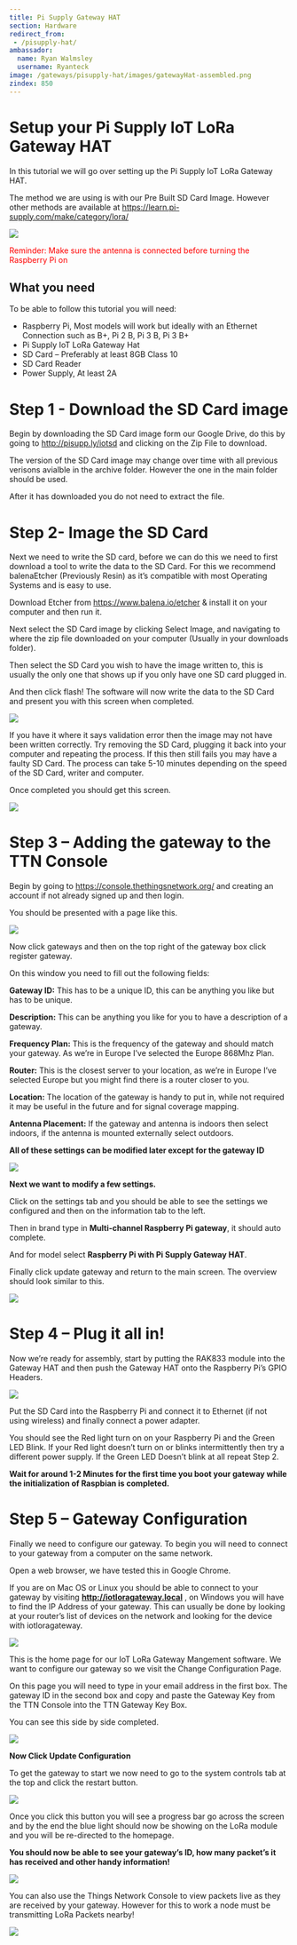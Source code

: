```yaml
---
title: Pi Supply Gateway HAT
section: Hardware
redirect_from:
 - /pisupply-hat/
ambassador:
  name: Ryan Walmsley
  username: Ryanteck
image: /gateways/pisupply-hat/images/gatewayHat-assembled.png
zindex: 850
---
```


# Setup your Pi Supply IoT LoRa Gateway HAT
In this tutorial we will go over setting up the Pi Supply IoT LoRa Gateway HAT.

The method we are using is with our Pre Built SD Card Image. However other methods are available at https://learn.pi-supply.com/make/category/lora/

![](images/gatewayHat-assembled.png)

<span style="color:red">Reminder: Make sure the antenna is connected before turning the Raspberry Pi on</span>

## What you need
To be able to follow this tutorial you will need:

* Raspberry Pi, Most models will work but ideally with an Ethernet Connection such as B+, Pi 2 B, Pi 3 B, Pi 3 B+
* Pi Supply IoT LoRa Gateway Hat
* SD Card – Preferably at least 8GB Class 10
* SD Card Reader
* Power Supply, At least 2A

# Step 1 - Download the SD Card image

Begin by downloading the SD Card image form our Google Drive, do this by going to http://pisupp.ly/iotsd and clicking on the Zip File to download.

The version of the SD Card image may change over time with all previous verisons avialble in the archive folder. However the one in the main folder should be used.

After it has downloaded you do not need to extract the file.

# Step 2- Image the SD Card

Next we need to write the SD card, before we can do this we need to first download a tool to write the data to the SD Card. For this we recommend balenaEtcher (Previously Resin) as it’s compatible with most Operating Systems and is easy to use.

Download Etcher from https://www.balena.io/etcher & install it on your computer and then run it.

Next select the SD Card image by clicking Select Image, and navigating to where the zip file downloaded on your computer (Usually in your downloads folder).

Then select the SD Card you wish to have the image written to, this is usually the only one that shows up if you only have one SD card plugged in.

And then click flash! The software will now write the data to the SD Card and present you with this screen when completed.

![](images/balena-screenshot.png)

If you have it where it says validation error then the image may not have been written correctly. Try removing the SD Card, plugging it back into your computer and repeating the process. If this then still fails you may have a faulty SD Card. The process can take 5-10 minutes depending on the speed of the SD Card, writer and computer.



Once completed you should get this screen.

![](images/balena-screenshot3.png)



# Step 3 – Adding the gateway to the TTN Console

Begin by going to https://console.thethingsnetwork.org/ and creating an account if not already signed up and then login.

You should be presented with a page like this.


![](images/ttn-console-1.png)

Now click gateways and then on the top right of the gateway box click register gateway.

On this window you need to fill out the following fields:

**Gateway ID:** This has to be a unique ID, this can be anything you like but has to be unique.

**Description:** This can be anything you like for you to have a description of a gateway.

**Frequency Plan:** This is the frequency of the gateway and should match your gateway. As we’re in Europe I’ve selected the Europe 868Mhz Plan.

**Router:** This is the closest server to your location, as we’re in Europe I’ve selected Europe but you might find there is a router closer to you.

**Location:** The location of the gateway is handy to put in, while not required it may be useful in the future and for signal coverage mapping.

**Antenna Placement:** If the gateway and antenna is indoors then select indoors, if the antenna is mounted externally select outdoors.

**All of these settings can be modified later except for the gateway ID**


![](images/ttn-console-2.png)

**Next we want to modify a few settings.**

Click on the settings tab and you should be able to see the settings we configured and then on the information tab to the left.

Then in brand type in **Multi-channel Raspberry Pi gateway**, it should auto complete.

And for model select **Raspberry Pi with Pi Supply Gateway HAT**.

Finally click update gateway and return to the main screen. The overview should look similar to this.

![](images/ttn-console-3.png)


# Step 4 – Plug it all in!
Now we’re ready for assembly, start by putting the RAK833 module into the Gateway HAT and then push the Gateway HAT onto the Raspberry Pi’s GPIO Headers.

![](images/gatewayHat-assembled2.png)

Put the SD Card into the Raspberry Pi and connect it to Ethernet (if not using wireless) and finally connect a power adapter.

You should see the Red light turn on on your Raspberry Pi and the Green LED Blink.
If your Red light doesn’t turn on or blinks intermittently then try a different power supply. If the Green LED Doesn’t blink at all repeat Step 2.

**Wait for around 1-2 Minutes for the first time you boot your gateway while the initialization of Raspbian is completed.**



# Step 5 – Gateway Configuration
Finally we need to configure our gateway. To begin you will need to connect to your gateway from a computer on the same network.

Open a web browser, we have tested this in Google Chrome.

If you are on Mac OS or Linux you should be able to connect to your gateway by visiting  **http://iotloragateway.local** , on Windows you will have to find the IP Address of your gateway. This can usually be done by looking at your router’s list of devices on the network and looking for the device with iotloragateway.  

![](images/sdimage-1.png)


This is the home page for our IoT LoRa Gateway Mangement software. We want to configure our gateway so we visit the Change Configuration Page.

On this page you will need to type in your email address in the first box. The gateway ID in the second box and copy and paste the Gateway Key from the TTN Console into the TTN Gateway Key Box.

You can see this side by side completed.

![](images/sdimage-2.png)

**Now Click Update Configuration**

To get the gateway to start we now need to go to the system controls tab at the top and click the restart button.

![](images/sdimage-3.png)

Once you click this button you will see a progress bar go across the screen and by the end the blue light should now be showing on the LoRa module and you will be re-directed to the homepage.

**You should now be able to see your gateway’s ID, how many packet’s it has received and other handy information!**

![](images/sdimage-4.png)


You can also use the Things Network Console to view packets live as they are received by your gateway. However for this to work a node must be transmitting LoRa Packets nearby!

**![](images/ttn-console-4.png)**
